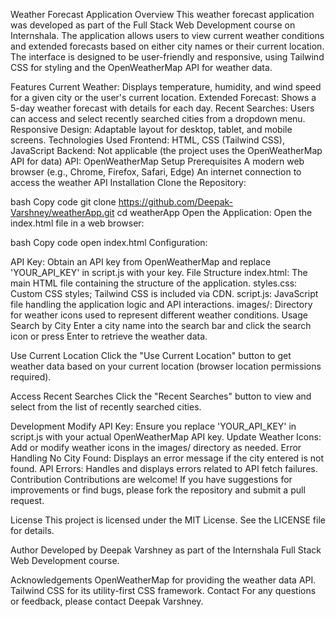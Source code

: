Weather Forecast Application
Overview
This weather forecast application was developed as part of the Full Stack Web Development course on Internshala. The application allows users to view current weather conditions and extended forecasts based on either city names or their current location. The interface is designed to be user-friendly and responsive, using Tailwind CSS for styling and the OpenWeatherMap API for weather data.

Features
Current Weather: Displays temperature, humidity, and wind speed for a given city or the user's current location.
Extended Forecast: Shows a 5-day weather forecast with details for each day.
Recent Searches: Users can access and select recently searched cities from a dropdown menu.
Responsive Design: Adaptable layout for desktop, tablet, and mobile screens.
Technologies Used
Frontend: HTML, CSS (Tailwind CSS), JavaScript
Backend: Not applicable (the project uses the OpenWeatherMap API for data)
API: OpenWeatherMap
Setup
Prerequisites
A modern web browser (e.g., Chrome, Firefox, Safari, Edge)
An internet connection to access the weather API
Installation
Clone the Repository:

bash
Copy code
git clone https://github.com/Deepak-Varshney/weatherApp.git
cd weatherApp
Open the Application: Open the index.html file in a web browser:

bash
Copy code
open index.html
Configuration:

API Key: Obtain an API key from OpenWeatherMap and replace 'YOUR_API_KEY' in script.js with your key.
File Structure
index.html: The main HTML file containing the structure of the application.
styles.css: Custom CSS styles; Tailwind CSS is included via CDN.
script.js: JavaScript file handling the application logic and API interactions.
images/: Directory for weather icons used to represent different weather conditions.
Usage
Search by City
Enter a city name into the search bar and click the search icon or press Enter to retrieve the weather data.

Use Current Location
Click the "Use Current Location" button to get weather data based on your current location (browser location permissions required).

Access Recent Searches
Click the "Recent Searches" button to view and select from the list of recently searched cities.

Development
Modify API Key: Ensure you replace 'YOUR_API_KEY' in script.js with your actual OpenWeatherMap API key.
Update Weather Icons: Add or modify weather icons in the images/ directory as needed.
Error Handling
No City Found: Displays an error message if the city entered is not found.
API Errors: Handles and displays errors related to API fetch failures.
Contribution
Contributions are welcome! If you have suggestions for improvements or find bugs, please fork the repository and submit a pull request.

License
This project is licensed under the MIT License. See the LICENSE file for details.

Author
Developed by Deepak Varshney as part of the Internshala Full Stack Web Development course.

Acknowledgements
OpenWeatherMap for providing the weather data API.
Tailwind CSS for its utility-first CSS framework.
Contact
For any questions or feedback, please contact Deepak Varshney.
